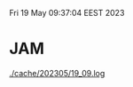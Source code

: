 Fri 19 May 09:37:04 EEST 2023
# JAM
<a href='./cache/202305/19_09.log'>./cache/202305/19_09.log</a>
